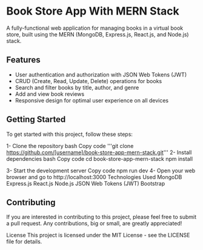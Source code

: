 # Book Store App With MERN Stack
A fully-functional web application for managing books in a virtual book store, built using the MERN (MongoDB, Express.js, React.js, and Node.js) stack.

## Features
- User authentication and authorization with JSON Web Tokens (JWT)
- CRUD (Create, Read, Update, Delete) operations for books
- Search and filter books by title, author, and genre
- Add and view book reviews
- Responsive design for optimal user experience on all devices

## Getting Started
To get started with this project, follow these steps:

1- Clone the repository
bash
Copy code
'''git clone https://github.com/[username]/book-store-app-mern-stack.git'''
2- Install dependencies
bash
Copy code
cd book-store-app-mern-stack
npm install

3- Start the development server
Copy code
npm run dev
4- Open your web browser and go to http://localhost:3000
Technologies Used
MongoDB
Express.js
React.js
Node.js
JSON Web Tokens (JWT)
Bootstrap
## Contributing
If you are interested in contributing to this project, please feel free to submit a pull request. Any contributions, big or small, are greatly appreciated!

License
This project is licensed under the MIT License - see the LICENSE file for details.



